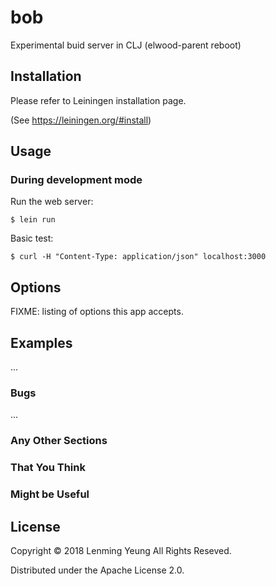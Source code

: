 # bob

Experimental buid server in CLJ (elwood-parent reboot) 

## Installation

Please refer to Leiningen installation page. 

(See https://leiningen.org/#install)

## Usage

### During development mode

Run the web server:

    $ lein run

Basic test:

    $ curl -H "Content-Type: application/json" localhost:3000
    
## Options

FIXME: listing of options this app accepts.

## Examples

...

### Bugs

...

### Any Other Sections
### That You Think
### Might be Useful

## License

Copyright © 2018 Lenming Yeung All Rights Reseved.

Distributed under the Apache License 2.0.
